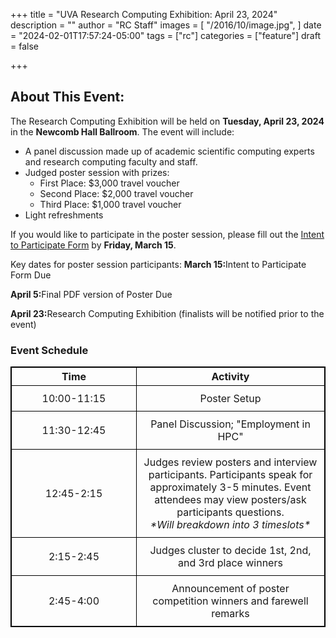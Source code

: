 +++
title = "UVA Research Computing Exhibition: April 23, 2024"
description = ""
author = "RC Staff"
images = [
  "/2016/10/image.jpg",
]
date = "2024-02-01T17:57:24-05:00"
tags = ["rc"]
categories = ["feature"]
draft = false

+++
## About This Event:
The Research Computing Exhibition will be held on <strong>Tuesday, April 23, 2024</strong> in the <strong>Newcomb Hall Ballroom</strong>. The event will include:
<ul>
  <li>A panel discussion made up of academic scientific computing experts and research computing faculty and staff.
  <li>Judged poster session with prizes:
  <ul>
    <li>First Place: $3,000 travel voucher
    <li>Second Place: $2,000 travel voucher
    <li>Third Place: $1,000 travel voucher
  </ul>
  <li>Light refreshments
</ul>
If you would like to participate in the poster session, please fill out the <a href="https://forms.office.com/r/6qaztRZTbD">Intent to Participate Form</a> by <strong>Friday, March 15</strong>.

Key dates for poster session participants:
<strong>March 15:</strong>Intent to Participate Form Due

<strong>April 5:</strong>Final PDF version of Poster Due

<strong>April 23:</strong>Research Computing Exhibition (finalists will be notified prior to the event)

### Event Schedule
<style>
  table {
    border-collapse: collapse;
  }
  table, th, td {
    border: 1px solid black;
    text-align: Center;
  }
  .no-wrap {
    white-space: nowrap;
  }
  td {
    padding: 10px;
  }
</style>

<table>
  <colgroup>
    <col style="width: 200px;">
    <col style="width: auto;"> <!-- This sets the rest of the columns to take the remaining space -->
  </colgroup>
  <tr>
    <th>Time</th>
    <th>Activity</th>
  </tr>
  <tr>
    <td class="no-wrap">10:00-11:15</td>
    <td> Poster Setup</td>
  </tr>
  <tr>
    <td class="no-wrap">11:30-12:45</td>
    <td> Panel Discussion; "Employment in HPC"</td>
  </tr>
  <tr>
    <td class="no-wrap">12:45-2:15</td>
    <td> Judges review posters and interview participants. Participants speak for approximately 3-5 minutes. Event attendees may view posters/ask participants questions.<br><em>*Will breakdown into 3 timeslots*</em></td>
  </tr>
  <tr>
    <td class="no-wrap">2:15-2:45</td>
    <td> Judges cluster to decide 1st, 2nd, and 3rd place winners</td>
  </tr>
  <tr>
    <td class="no-wrap">2:45-4:00</td>
    <td>Announcement of poster competition winners and farewell remarks</td>
  </tr>
</table>

<br>